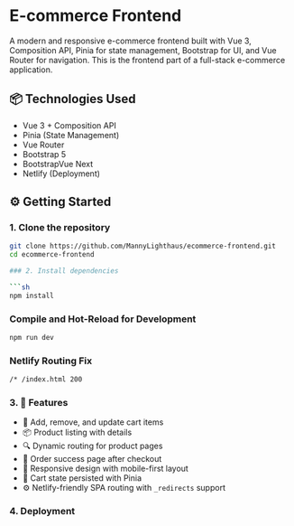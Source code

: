 # E-commerce Frontend

A modern and responsive e-commerce frontend built with Vue 3, Composition API, Pinia for state management, Bootstrap for UI, and Vue Router for navigation. This is the frontend part of a full-stack e-commerce application.

## 📦 Technologies Used

- Vue 3 + Composition API
- Pinia (State Management)
- Vue Router
- Bootstrap 5
- BootstrapVue Next
- Netlify (Deployment)

## ⚙️ Getting Started

### 1. Clone the repository

````bash
git clone https://github.com/MannyLighthaus/ecommerce-frontend.git
cd ecommerce-frontend

### 2. Install dependencies

```sh
npm install
````

### Compile and Hot-Reload for Development

```sh
npm run dev
```

### Netlify Routing Fix

```sh
/* /index.html 200
```

### 3. 🚀 Features

- 🛒 Add, remove, and update cart items
- 📦 Product listing with details
- 🔍 Dynamic routing for product pages
- 🎉 Order success page after checkout
- 📱 Responsive design with mobile-first layout
- 💾 Cart state persisted with Pinia
- ⚙️ Netlify-friendly SPA routing with `_redirects` support

### 4. Deployment

```

```
